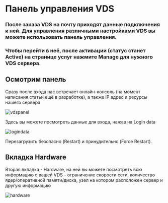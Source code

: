 # Панель управления VDS
### После заказа VDS на почту приходят данные подключения к ней. Для управления различными настройками VDS вы можете использовать панель управления.

### Чтобы перейти в неё, после активации (статус станет Active) на странице услуг нажмите Manage для нужного VDS сервера.

## Осмотрим панель
Сразу после входа нас встречает онлайн-консоль (на момент написания статьи ещё в разработке), а также IP адрес и ресурсы нашего сервера

![vdspanel](https://file.mom/files/5iYaL5.png)

Здесь вы можете посмотреть данные для входа, нажав на Login data

![logindata](https://file.mom/files/ImZHHq.png)

Перезагрузить безопасно (Restart) и принудительно (Force Restart).


## Вкладка Hardware
Вторая вкладка - Hardware, на ней вы можете посмотреть всю информацию о вашей VDS - ограничение скорости сети, количество ядер/оперативной памяти/диска, узел на котором расположен сервер и другую информацию

![hardware](https://file.mom/files/vn8QM0.png)